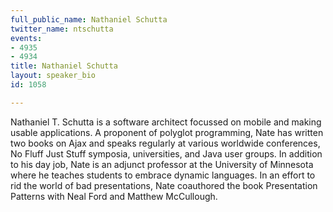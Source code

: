 ```yaml
---
full_public_name: Nathaniel Schutta
twitter_name: ntschutta
events:
- 4935
- 4934
title: Nathaniel Schutta
layout: speaker_bio
id: 1058

---
```

Nathaniel T. Schutta is a software architect focussed on mobile and making usable applications. A proponent of polyglot programming, Nate has written two books on Ajax and speaks regularly at various worldwide conferences, No Fluff Just Stuff symposia, universities, and Java user groups. In addition to his day job, Nate is an adjunct professor at the University of Minnesota where he teaches students to embrace dynamic languages. In an effort to rid the world of bad presentations, Nate coauthored the book Presentation Patterns with Neal Ford and Matthew McCullough.